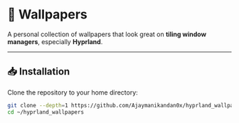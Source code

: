 # 🎨 Wallpapers  

A personal collection of wallpapers that look great on **tiling window managers**, especially **Hyprland**.  

---

## 📥 Installation  

Clone the repository to your home directory:  

```bash
git clone --depth=1 https://github.com/Ajaymanikandan0x/hyprland_wallpapers.git ~/hyprland_wallpapers
cd ~/hyprland_wallpapers

